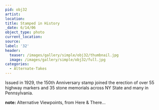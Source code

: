 ```yaml
---
pid: obj32
artist:
location:
title: Stamped in History
_date: 6/14/06
object_type: photo
current_location:
source:
label: '32'
header:
  teaser: /images/gallery/simple/obj32/thumbnail.jpg
  image: /images/gallery/simple/obj32/full.jpg
categories:
  - Alternate-Takes
---
```

Issued in 1929, the 150th Anniversary stamp joined the erection of over 55 highway markers and 35 stone memorials across NY State and many in Pennsylvania.

**note:**
Alternative Viewpoints, from Here & There...
